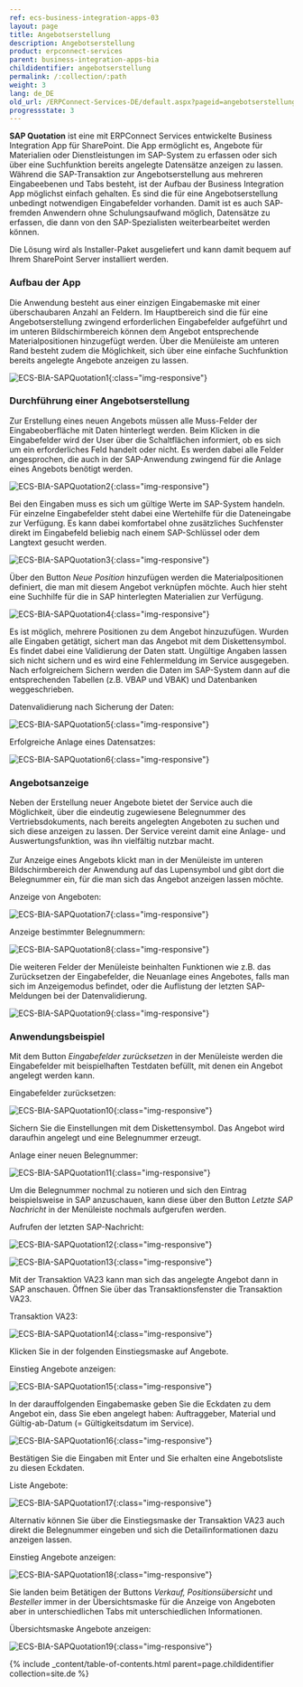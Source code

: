 ```yaml
---
ref: ecs-business-integration-apps-03
layout: page
title: Angebotserstellung
description: Angebotserstellung
product: erpconnect-services
parent: business-integration-apps-bia
childidentifier: angebotserstellung
permalink: /:collection/:path
weight: 3
lang: de_DE
old_url: /ERPConnect-Services-DE/default.aspx?pageid=angebotserstellung
progressstate: 3
---
```


**SAP Quotation** ist eine mit ERPConnect Services entwickelte Business Integration App für SharePoint.
Die App ermöglicht es, Angebote für Materialien oder Dienstleistungen im SAP-System zu erfassen oder sich über eine Suchfunktion bereits angelegte Datensätze anzeigen zu lassen. Während die SAP-Transaktion zur Angebotserstellung aus mehreren Eingabeebenen und Tabs besteht, ist der Aufbau der Business Integration App möglichst einfach gehalten. Es sind die für eine Angebotserstellung unbedingt notwendigen Eingabefelder vorhanden. Damit ist es auch SAP-fremden Anwendern ohne Schulungsaufwand möglich, Datensätze zu erfassen, die dann von den SAP-Spezialisten weiterbearbeitet werden können.


Die Lösung wird als Installer-Paket ausgeliefert und kann damit bequem auf Ihrem SharePoint Server installiert werden.

### Aufbau der App

Die Anwendung besteht aus einer einzigen Eingabemaske mit einer überschaubaren Anzahl an Feldern. Im Hauptbereich sind die für eine Angebotserstellung zwingend erforderlichen Eingabefelder aufgeführt und im unteren Bildschirmbereich können dem Angebot entsprechende Materialpositionen hinzugefügt werden. Über die Menüleiste am unteren Rand besteht zudem die Möglichkeit, sich über eine einfache Suchfunktion bereits angelegte Angebote anzeigen zu lassen.

![ECS-BIA-SAPQuotation1](/img/content/ECS-BIA-SAPQuotation1.png){:class="img-responsive"}

### Durchführung einer Angebotserstellung


Zur Erstellung eines neuen Angebots müssen alle Muss-Felder der Eingabeoberfläche mit Daten hinterlegt werden. Beim Klicken in die Eingabefelder wird der User über die Schaltflächen informiert, ob es sich um ein erforderliches Feld handelt oder nicht. Es werden dabei alle Felder angesprochen, die auch in der SAP-Anwendung zwingend für die Anlage eines Angebots benötigt werden. 

![ECS-BIA-SAPQuotation2](/img/content/ECS-BIA-SAPQuotation2.png){:class="img-responsive"}

Bei den Eingaben muss es sich um gültige Werte im SAP-System handeln. Für einzelne Eingabefelder steht dabei eine Wertehilfe für die Dateneingabe zur Verfügung. Es kann dabei komfortabel ohne zusätzliches Suchfenster direkt im Eingabefeld beliebig nach einem SAP-Schlüssel oder dem Langtext gesucht werden.   

![ECS-BIA-SAPQuotation3](/img/content/ECS-BIA-SAPQuotation3.png){:class="img-responsive"}

Über den Button *Neue Position* hinzufügen werden die Materialpositionen definiert, die man mit diesem Angebot verknüpfen möchte. Auch hier steht eine Suchhilfe für die in SAP hinterlegten Materialien zur Verfügung.

![ECS-BIA-SAPQuotation4](/img/content/ECS-BIA-SAPQuotation4.png){:class="img-responsive"}

Es ist möglich, mehrere Positionen zu dem Angebot hinzuzufügen. Wurden alle Eingaben getätigt, sichert man das Angebot mit dem Diskettensymbol. Es findet dabei eine Validierung der Daten statt. Ungültige Angaben lassen sich nicht sichern und es wird eine Fehlermeldung im Service ausgegeben. Nach erfolgreichem Sichern werden die Daten im SAP-System dann auf die entsprechenden Tabellen (z.B. VBAP und VBAK) und Datenbanken weggeschrieben.

Datenvalidierung nach Sicherung der Daten:

![ECS-BIA-SAPQuotation5](/img/content/ECS-BIA-SAPQuotation5.png){:class="img-responsive"}

Erfolgreiche Anlage eines Datensatzes:

![ECS-BIA-SAPQuotation6](/img/content/ECS-BIA-SAPQuotation6.png){:class="img-responsive"}

### Angebotsanzeige


Neben der Erstellung neuer Angebote bietet der Service auch die Möglichkeit, über die eindeutig zugewiesene Belegnummer des Vertriebsdokuments, nach bereits angelegten Angeboten zu suchen und sich diese anzeigen zu lassen. Der Service vereint damit eine Anlage- und Auswertungsfunktion, was ihn vielfältig nutzbar macht.<br>   
Zur Anzeige eines Angebots klickt man in der Menüleiste im unteren Bildschirmbereich der Anwendung auf das Lupensymbol und gibt dort die Belegnummer ein, für die man sich das Angebot anzeigen lassen möchte.  


Anzeige von Angeboten:

![ECS-BIA-SAPQuotation7](/img/content/ECS-BIA-SAPQuotation7.png){:class="img-responsive"}

Anzeige bestimmter Belegnummern:

![ECS-BIA-SAPQuotation8](/img/content/ECS-BIA-SAPQuotation8.png){:class="img-responsive"}

Die weiteren Felder der Menüleiste beinhalten Funktionen wie z.B. das Zurücksetzen der Eingabefelder, die Neuanlage eines Angebotes, falls man sich im Anzeigemodus befindet, oder die Auflistung der letzten SAP-Meldungen bei der Datenvalidierung.

![ECS-BIA-SAPQuotation9](/img/content/ECS-BIA-SAPQuotation9.png){:class="img-responsive"}

### Anwendungsbeispiel

Mit dem Button *Eingabefelder zurücksetzen* in der Menüleiste werden die Eingabefelder mit beispielhaften Testdaten befüllt, mit denen ein Angebot angelegt werden kann. 

Eingabefelder zurücksetzen:

![ECS-BIA-SAPQuotation10](/img/content/ECS-BIA-SAPQuotation10.png){:class="img-responsive"}

Sichern Sie die Einstellungen mit dem Diskettensymbol. Das Angebot wird daraufhin angelegt und eine Belegnummer erzeugt.

Anlage einer neuen Belegnummer:


![ECS-BIA-SAPQuotation11](/img/content/ECS-BIA-SAPQuotation11.png){:class="img-responsive"}

Um die Belegnummer nochmal zu notieren und sich den Eintrag beispielsweise in SAP anzuschauen, kann diese über den Button *Letzte SAP Nachricht* in der Menüleiste nochmals aufgerufen werden.

Aufrufen der letzten SAP-Nachricht:

![ECS-BIA-SAPQuotation12](/img/content/ECS-BIA-SAPQuotation12.png){:class="img-responsive"}

![ECS-BIA-SAPQuotation13](/img/content/ECS-BIA-SAPQuotation13.png){:class="img-responsive"}

Mit der Transaktion VA23 kann man sich das angelegte Angebot dann in SAP anschauen. Öffnen Sie über das Transaktionsfenster die Transaktion VA23.


Transaktion VA23:

![ECS-BIA-SAPQuotation14](/img/content/ECS-BIA-SAPQuotation14.png){:class="img-responsive"}

Klicken Sie in der folgenden Einstiegsmaske auf Angebote.


Einstieg Angebote anzeigen:

![ECS-BIA-SAPQuotation15](/img/content/ECS-BIA-SAPQuotation15.png){:class="img-responsive"}

In der darauffolgenden Eingabemaske geben Sie die Eckdaten zu dem Angebot ein, dass Sie eben angelegt haben: Auftraggeber, Material und Gültig-ab-Datum (= Gültigkeitsdatum im Service). 

![ECS-BIA-SAPQuotation16](/img/content/ECS-BIA-SAPQuotation16.png){:class="img-responsive"}

Bestätigen Sie die Eingaben mit Enter und Sie erhalten eine Angebotsliste zu diesen Eckdaten. 

Liste Angebote:

![ECS-BIA-SAPQuotation17](/img/content/ECS-BIA-SAPQuotation17.png){:class="img-responsive"}

Alternativ können Sie über die Einstiegsmaske der Transaktion VA23 auch direkt die Belegnummer eingeben und sich die Detailinformationen dazu anzeigen lassen. 

Einstieg Angebote anzeigen:

![ECS-BIA-SAPQuotation18](/img/content/ECS-BIA-SAPQuotation18.png){:class="img-responsive"}

Sie landen beim Betätigen der Buttons *Verkauf, Positionsübersicht* und *Besteller* immer in der Übersichtsmaske für die Anzeige von Angeboten aber in unterschiedlichen Tabs mit unterschiedlichen Informationen.


Übersichtsmaske Angebote anzeigen:

![ECS-BIA-SAPQuotation19](/img/content/ECS-BIA-SAPQuotation19.png){:class="img-responsive"}

{% include _content/table-of-contents.html parent=page.childidentifier collection=site.de %}
